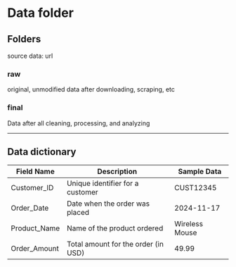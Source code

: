 # Data folder

## Folders

source data:
url

### raw

original, unmodified data after downloading, scraping, etc

### final

Data after all cleaning, processing, and analyzing

---

## Data dictionary

| Field Name   | Description                         | Sample Data    |
| ------------ | ----------------------------------- | -------------- |
| Customer_ID  | Unique identifier for a customer    | CUST12345      |
| Order_Date   | Date when the order was placed      | 2024-11-17     |
| Product_Name | Name of the product ordered         | Wireless Mouse |
| Order_Amount | Total amount for the order (in USD) | 49.99          |

